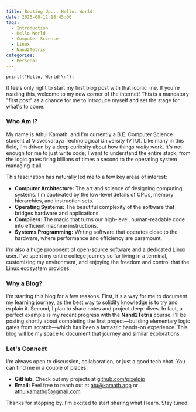 ```yaml
---
title: Booting Up... Hello, World!
date: 2025-08-11 18:45:00
tags:
  - Introduction
  - Hello World
  - Computer Science
  - Linux
  - Nand2Tetris
categories:
  - Personal
---
```


`printf("Hello, World!\n");`

It feels only right to start my first blog post with that iconic line. If you're reading this, welcome to my new corner of the internet! This is a mandatory "first post" as a chance for me to introduce myself and set the stage for what's to come.

### Who Am I?

My name is Athul Kamath, and I'm currently a B.E. Computer Science student at Visvesvaraya Technological University (VTU). Like many in this field, I'm driven by a deep curiosity about how things *really* work. It's not enough for me to just write code; I want to understand the entire stack, from the logic gates firing billions of times a second to the operating system managing it all.

This fascination has naturally led me to a few key areas of interest:

* **Computer Architecture:** The art and science of designing computing systems. I'm captivated by the low-level details of CPUs, memory hierarchies, and instruction sets.
* **Operating Systems:** The beautiful complexity of the software that bridges hardware and applications.
* **Compilers:** The magic that turns our high-level, human-readable code into efficient machine instructions.
* **Systems Programming:** Writing software that operates close to the hardware, where performance and efficiency are paramount.

I'm also a huge proponent of open-source software and a dedicated Linux user. I've spent my entire college journey so far living in a terminal, customizing my environment, and enjoying the freedom and control that the Linux ecosystem provides.

### Why a Blog?

I'm starting this blog for a few reasons. First, it's a way for me to document my learning journey, as the best way to solidify knowledge is to try and explain it. Second, I plan to share notes and project deep-dives. In fact, a perfect example is my recent progress with the **Nand2Tetris** course. I'll be posting shortly about completing the first project—building elementary logic gates from scratch—which has been a fantastic hands-on experience. This blog will be my space to document that journey and similar explorations.

### Let's Connect

I'm always open to discussion, collaboration, or just a good tech chat. You can find me in a couple of places:

* **GitHub:** Check out my projects at [github.com/pixelpip](https://github.com/pixelpip)
* **Email:** Feel free to reach out at [atu@kamath.app](mailto:atu@kamath.app) or [athulkamathg5@gmail.com](mailto:athulkamathg5@gmail.com)

Thanks for stopping by. I'm excited to start sharing what I learn. Stay tuned!